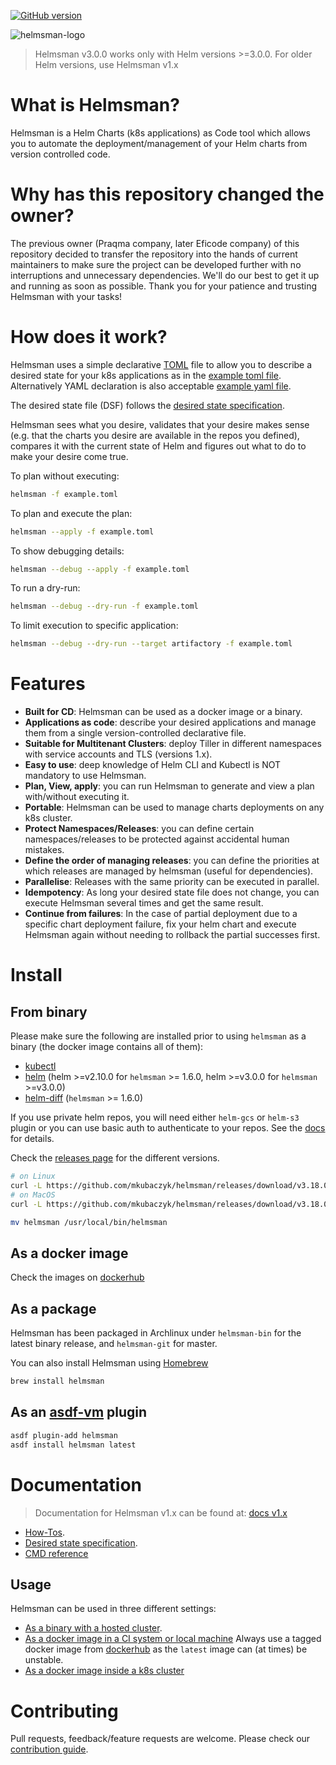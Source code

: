 [![GitHub version](https://d25lcipzij17d.cloudfront.net/badge.svg?id=gh&type=6&v=v4.0.0&x2=0)](https://github.com/mkubaczyk/helmsman/releases)

![helmsman-logo](docs/images/helmsman.png)

> Helmsman v3.0.0 works only with Helm versions >=3.0.0. For older Helm versions, use Helmsman v1.x

# What is Helmsman?

Helmsman is a Helm Charts (k8s applications) as Code tool which allows you to automate the deployment/management of your Helm charts from version controlled code.

# Why has this repository changed the owner?

The previous owner (Praqma company, later Eficode company) of this repository decided to transfer the repository into the hands of current maintainers
to make sure the project can be developed further with no interruptions and unnecessary dependencies.
We'll do our best to get it up and running as soon as possible. 
Thank you for your patience and trusting Helmsman with your tasks!

# How does it work?

Helmsman uses a simple declarative [TOML](https://github.com/toml-lang/toml) file to allow you to describe a desired state for your k8s applications as in the [example toml file](https://github.com/mkubaczyk/helmsman/blob/master/examples/example.toml).
Alternatively YAML declaration is also acceptable [example yaml file](https://github.com/mkubaczyk/helmsman/blob/master/examples/example.yaml).

The desired state file (DSF) follows the [desired state specification](https://github.com/mkubaczyk/helmsman/blob/master/docs/desired_state_specification.md).

Helmsman sees what you desire, validates that your desire makes sense (e.g. that the charts you desire are available in the repos you defined), compares it with the current state of Helm and figures out what to do to make your desire come true.

To plan without executing:

```sh
helmsman -f example.toml
```

To plan and execute the plan:

```sh
helmsman --apply -f example.toml
```

To show debugging details:

```sh
helmsman --debug --apply -f example.toml
```

To run a dry-run:

```sh
helmsman --debug --dry-run -f example.toml
```

To limit execution to specific application:

```sh
helmsman --debug --dry-run --target artifactory -f example.toml
```

# Features

- **Built for CD**: Helmsman can be used as a docker image or a binary.
- **Applications as code**: describe your desired applications and manage them from a single version-controlled declarative file.
- **Suitable for Multitenant Clusters**: deploy Tiller in different namespaces with service accounts and TLS (versions 1.x).
- **Easy to use**: deep knowledge of Helm CLI and Kubectl is NOT mandatory to use Helmsman.
- **Plan, View, apply**: you can run Helmsman to generate and view a plan with/without executing it.
- **Portable**: Helmsman can be used to manage charts deployments on any k8s cluster.
- **Protect Namespaces/Releases**: you can define certain namespaces/releases to be protected against accidental human mistakes.
- **Define the order of managing releases**: you can define the priorities at which releases are managed by helmsman (useful for dependencies).
- **Parallelise**: Releases with the same priority can be executed in parallel.
- **Idempotency**: As long your desired state file does not change, you can execute Helmsman several times and get the same result.
- **Continue from failures**: In the case of partial deployment due to a specific chart deployment failure, fix your helm chart and execute Helmsman again without needing to rollback the partial successes first.

# Install

## From binary

Please make sure the following are installed prior to using `helmsman` as a binary (the docker image contains all of them):

- [kubectl](https://github.com/kubernetes/kubectl)
- [helm](https://github.com/helm/helm) (helm >=v2.10.0 for `helmsman` >= 1.6.0, helm >=v3.0.0 for `helmsman` >=v3.0.0)
- [helm-diff](https://github.com/databus23/helm-diff) (`helmsman` >= 1.6.0)

If you use private helm repos, you will need either `helm-gcs` or `helm-s3` plugin or you can use basic auth to authenticate to your repos. See the [docs](https://github.com/mkubaczyk/helmsman/blob/master/docs/how_to/helm_repos) for details.

Check the [releases page](https://github.com/mkubaczyk/helmsman/releases) for the different versions.

```sh
# on Linux
curl -L https://github.com/mkubaczyk/helmsman/releases/download/v3.18.0/helmsman_3.18.0_linux_amd64.tar.gz | tar zx
# on MacOS
curl -L https://github.com/mkubaczyk/helmsman/releases/download/v3.18.0/helmsman_3.18.0_darwin_amd64.tar.gz | tar zx

mv helmsman /usr/local/bin/helmsman
```

## As a docker image

Check the images on [dockerhub](https://hub.docker.com/r/praqma/helmsman/tags/)

## As a package

Helmsman has been packaged in Archlinux under `helmsman-bin` for the latest binary release, and `helmsman-git` for master.

You can also install Helmsman using [Homebrew](https://brew.sh)

```sh
brew install helmsman
```

## As an [asdf-vm](https://asdf-vm.com/) plugin

```sh
asdf plugin-add helmsman
asdf install helmsman latest
```

# Documentation

> Documentation for Helmsman v1.x can be found at: [docs v1.x](https://github.com/mkubaczyk/helmsman/tree/1.x/docs)

- [How-Tos](https://github.com/mkubaczyk/helmsman/blob/master/docs/how_to/).
- [Desired state specification](https://github.com/mkubaczyk/helmsman/blob/master/docs/desired_state_specification.md).
- [CMD reference](https://github.com/mkubaczyk/helmsman/blob/master/docs/cmd_reference.md)

## Usage

Helmsman can be used in three different settings:

- [As a binary with a hosted cluster](https://github.com/mkubaczyk/helmsman/blob/master/docs/how_to/settings).
- [As a docker image in a CI system or local machine](https://github.com/mkubaczyk/helmsman/blob/master/docs/how_to/deployments/ci.md) Always use a tagged docker image from [dockerhub](https://hub.docker.com/r/praqma/helmsman/) as the `latest` image can (at times) be unstable.
- [As a docker image inside a k8s cluster](https://github.com/mkubaczyk/helmsman/blob/master/docs/how_to/deployments/inside_k8s.md)

# Contributing

Pull requests, feedback/feature requests are welcome. Please check our [contribution guide](CONTRIBUTION.md).
